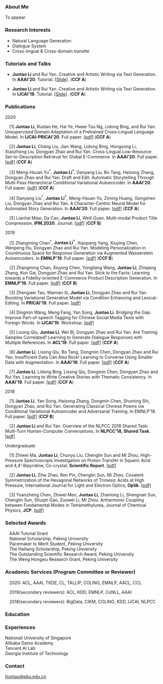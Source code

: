 ### About Me
To appear

### Research Interests
* Natural Language Generation
* Dialogue System
* Cross-lingual & Cross-domain transfer

### Tutorials and Talks
* **Juntao Li** and Rui Yan. Creative and Artistic Writing via Text Generation. In **AAAI'20**. Tutorial. [[Slide](https://lijuntaopku.github.io/AAAI2020-tutorial/AAAI20-tutorial.pdf)]. (**CCF A**)

* **Juntao Li** and Rui Yan. Creative and Artistic Writing via Text Generation. In **IJCAI'19**. Tutorial. [[Slide](https://lijuntaopku.github.io/ijcai2019tutorial/ijcai-tutorial.pdf)]. (**CCF A**)


### Publications

2020

&emsp;[1] **Juntao Li**, Ruidan He, Hai Ye, Hwee Tou Ng, Lidong Bing, and Rui Yan. Unsupervised Domain Adaptation of a Pretrained Cross-Lingual Language Model. In **IJCAI-PRICAI'20**. Full paper. [[pdf]]() (**CCF A**)

&emsp;[2] **Juntao Li**, Chang Liu, Jian Wang, Lidong Bing, Hongsong Li, Xiaozhong Liu, Dongyan Zhao and Rui Yan. Cross-Lingual Low-Resource Set-to-Description Retrieval for Global E-Commerce. In **AAAI'20**. Full paper. [[pdf]]() (**CCF A**)

&emsp;[3] Meng-Hsuan Yu<sup>\*</sup>, **Juntao Li<sup>*</sup>**, Danyang Liu, Bo Tang, Haisong Zhang, Dongyan Zhao and Rui Yan. Draft and Edit: Automatic Storytelling Through Multi-Pass Hierarchical Conditional Variational Autoencoder. In **AAAI'20**. Full paper. [[pdf]](https://www.aaai.org/Papers/AAAI/2020GB/AAAI-YuM.8133.pdf) (**CCF A**)

&emsp;[4] Danyang Liu<sup>\*</sup>, **Juntao Li<sup>*</sup>**, Meng-Hsuan Yu, Ziming Huang, Gongshen Liu, Dongyan Zhao and Rui Yan. A Character-Centric Neural Model for Automated Story Generation. In **AAAI'20**. Full paper. [[pdf]](https://www.aaai.org/Papers/AAAI/2020GB/AAAI-LiuD.%206731.pdf) (**CCF A**)

&emsp;[5] Lianhai Miao, Da Cao, **Juntao Li**, Weili Guan. Multi-modal Product Title Compression. **IPM,2020**. Journal. [[pdf]](https://www.sciencedirect.com/science/article/pii/S0306457319305710) (**CCF B**) 



2019

&emsp;[1] Zhangming Chan<sup>\*</sup>, **Juntao Li<sup>*</sup>**, Xiaopeng Yang, Xiuying Chen, Wenpeng Hu, Dongyan Zhao and Rui Yan. Modeling Personalization in Countinuous Space for Response Generation via Augmented Wasserstein Autoencoders. In **EMNLP'19**. Full paper. [[pdf]](https://www.aclweb.org/anthology/D19-1201.pdf) (**CCF B**)

&emsp;[2] Zhangming Chan, Xiuying Chen, Yongliang Wang, **Juntao Li**, Zhiqiang Zhang, Kun Gai, Dongyan Zhao and Rui Yan. Stick to the Facts: Learning towards a Fidelity-oriented E-Commerce Product Description Generation. In **EMNLP'19**. Full paper. [[pdf]](https://www.aclweb.org/anthology/D19-1501.pdf) (**CCF B**)

&emsp;[3] Zhengwei Tao, Waiman Si, **Juntao Li**, Dongyan Zhao and Rui Yan. Boosting Variational Generative Model via Condition Enhancing and Lexical-Editing. In **PRICAI'19**. Full paper. [[pdf]](https://link.springer.com/chapter/10.1007/978-3-030-29908-8_30)

&emsp;[4] Dingmin Wang, Meng Fang, Yan Song, **Juntao Li**. Bridging the Gap: Improve Part-of-speech Tagging for Chinese Social Media Texts with Foreign Words. In **IJCAI'19**. Workshop. [[pdf]](https://www.aclweb.org/anthology/W19-5803.pdf) 

&emsp;[5] Lisong Qiu, **Juntao Li**, Wei Bi, Dongyan Zhao and Rui Yan. Are Training Samples Correlated? Learning to Generate Dialogue Responses with Multiple References. In **ACL'19**. Full paper. [[pdf]](https://www.aclweb.org/anthology/P19-1372.pdf) (**CCF A**)

&emsp;[6] **Juntao Li**, Lisong Qiu, Bo Tang, Dongmin Chen, Dongyan Zhao and Rui Yan. Insufficient Data Can Also Rock! Learning to Converse Using Smaller Data with Augmentation. In **AAAI'19**. Full paper. [[pdf]](https://wvvw.aaai.org/ojs/index.php/AAAI/article/view/4641) (**CCF A**)

&emsp;[7] **Juntao Li**, Lidong Bing, Lisong Qiu, Dongmin Chen, Dongyan Zhao and Rui Yan. Learning to Write Creative Stories with Thematic Consistency. In **AAAI'19**. Full paper. [[pdf]](https://www.aaai.org/ojs/index.php/AAAI/article/view/3993) (**CCF A**)


2018

&emsp;[1] **Juntao Li**, Yan Song, Haisong Zhang, Dongmin Chen, Shuming Shi, Dongyan Zhao, and Rui Yan. Generating Classical Chinese Poems via Conditional Variational Autoencoder and Adversarial Training. In EMNLP'18. Full paper. [[pdf]](https://www.aclweb.org/anthology/D18-1423.pdf) (**CCF B**)

&emsp;[2] **Juntao Li** and Rui Yan. Overview of the NLPCC 2018 Shared Task: Multi-Turn Human-Computer Conversations. In **NLPCC'18, Shared Task**. [[pdf]](http://tcci.ccf.org.cn/conference/2018/papers/EV52.pdf)



Undergraduate

&emsp;[1] Zhiwei Ma, **Juntao Li**, Chunyu Liu, Chenglin Sun and Mi Zhou, High-Pressure Spectroscopic Investigation on Proton Transfer in Squaric Acid and 4,4’-Bipyridine, Co-crystal, **Scientific Report**. [[pdf]](https://www.nature.com/articles/s41598-017-04980-3.pdf)

&emsp;[2] **Juntao Li**, Zihe Zhao, Ren Pin, Chenglin Sun, Mi Zhou. Covalent Symmetrization of the Hexagonal Networks of Trimesic Acids at High Pressure, International Journal for Light and Electron Optics, **Optik**. [[pdf]](https://www.sciencedirect.com/science/article/abs/pii/S003040261630184X)

&emsp;[3] Yuanzheng Chen, Zhiwei Men, **Juntao Li**, Zhanlong Li, Shengnan Sun, Chenglin Sun, Shuqin Gao, Zuowei Li, Mi Zhou. Anharmonic Coupling between Fundamental Modes in Tetramethylurea, Journal of Chemical Physics, **JCP**. [[pdf]](https://dr.ntu.edu.sg/bitstream/10356/98746/1/Anharmonic%20coupling%20between%20fundamental%20modes%20in%20tetramethylurea.pdf)



    





### Selected Awards
&emsp;AAAI Tutorial Grant<br>
&emsp;National Scholarship, Peking University<br>
&emsp;Pacemaker to Merit Student, Peking University<br>
&emsp;The Hailiang Scholarship, Peking University<br>
&emsp;The Outstanding Scientific Research Award, Peking University<br>
&emsp;The Weng Hongwu Research Grant, Peking University<br>


### Academic Services (Program Committee or Reviewer)
&emsp;2020: ACL, AAAI, TKDE, CL, TALLIP, COLING, EMNLP, AACL, CCL

&emsp;2019(secondary reviewers): ACL, KDD, EMNLP, CoNLL, AAAI

&emsp;2018(secondary reviewers): BigData, CIKM, COLING, KDD, IJCAI, NLPCC

### Education

### Experiences
Nationali University of Singapore <br>
Alibaba Damo Academy<br>
Tencent AI Lab<br>
Georgia Institute of Technology


### Contact
lijuntao@pku.edu.cn

